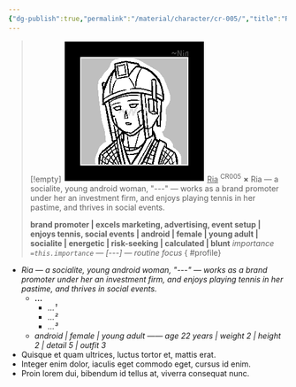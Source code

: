 ```yaml
---
{"dg-publish":true,"permalink":"/material/character/cr-005/","title":"Ria","tags":["-character"]}
---
```


>[!empty]
> ![RESOURCE/ASSET/ICON/CR005.png|icon](/img/user/RESOURCE/ASSET/ICON/CR005.png) <u class="title">Ria</u> <sup class="title">CR005</sup> <b class="title">×</b>
> Ria — a socialite, young android woman, "---" — works as a brand promoter under her an investment firm, and enjoys playing tennis in her pastime, and thrives in social events.
> 
> <b>brand promoter | excels marketing, advertising, event setup | enjoys tennis, social events | android | female | young adult | socialite | energetic | risk-seeking | calculated | blunt</b>
> <i class="small">importance `=this.importance` — [---] — routine focus</i>
{ #profile}


- *Ria — a socialite, young android woman, "---" — works as a brand promoter under her an investment firm, and enjoys playing tennis in her pastime, and thrives in social events.*
	- **…**
		- *…¹*
		- *…²*
		- *…³*
	- *android | female | young adult —— age 22 years | weight 2 | height 2 | detail 5 | outfit 3*
- Quisque et quam ultrices, luctus tortor et, mattis erat.
- Integer enim dolor, iaculis eget commodo eget, cursus id enim.
- Proin lorem dui, bibendum id tellus at, viverra consequat nunc.